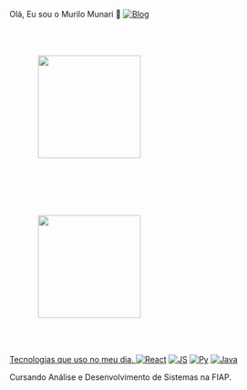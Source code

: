 Olá, Eu sou o Murilo Munari 👋
[![Blog](https://img.shields.io/badge/LinkedIn-0077B5?style=for-the-badge&logo=linkedin&logoColor=white)](https://www.linkedin.com/in/murilo-munari-0aba1b258/)

<div style="align-content: center;">
  <a href="https://github.com/murilomunari" target="_blank">
  <img height="180em" src="https://github-readme-stats.vercel.app/api?username=murilomunari&show_icons=true&theme=dracula&include_all_commits=true&count_private=true" style="margin: 50px;"/>
  <img height="180em" src="https://github-readme-stats.vercel.app/api/top-langs/?username=murilomunari&layout=compact&langs_count=7&theme=dracula" style="margin: 50px;"/>
</div>

Tecnologias que uso no meu dia.
[![React](https://img.shields.io/badge/React-20232A?style=for-the-badge&logo=react&logoColor=61DAFB)]()
[![JS](https://img.shields.io/badge/JavaScript-F7DF1E?style=for-the-badge&logo=javascript&logoColor=black)]()
[![Py](https://img.shields.io/badge/Python-3776AB?style=for-the-badge&logo=python&logoColor=white)]()
[![Java](https://img.shields.io/badge/Java-ED8B00?style=for-the-badge&logo=openjdk&logoColor=white)]()

Cursando Análise e Desenvolvimento de Sistemas na FIAP.
